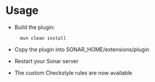 Usage
=====
* Build the plugin:

        mvn clean install
		
* Copy the plugin into SONAR_HOME/extensions/plugin
* Restart your Sonar server
* The custom Checkstyle rules are now available
